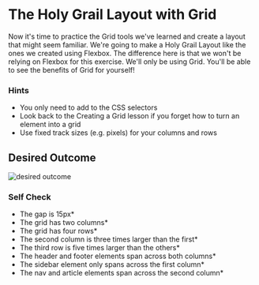 # The Holy Grail Layout with Grid

Now it's time to practice the Grid tools we've learned and create a layout that might seem familiar. We're going to make a Holy Grail Layout like the ones we created using Flexbox. The difference here is that we won't be relying on Flexbox for this exercise. We'll only be using Grid. You'll be able to see the benefits of Grid for yourself!

### Hints

- You only need to add to the CSS selectors
- Look back to the Creating a Grid lesson if you forget how to turn an element into a grid
- Use fixed track sizes (e.g. pixels) for your columns and rows

## Desired Outcome

![desired outcome](./desired-outcome.png)

### Self Check

- The gap is 15px*
- The grid has two columns*
- The grid has four rows*
- The second column is three times larger than the first*
- The third row is five times larger than the others*
- The header and footer elements span across both columns*
- The sidebar element only spans across the first column*
- The nav and article elements span across the second column*
